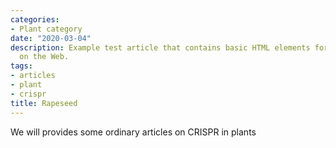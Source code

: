 ```yaml
---
categories:
- Plant category
date: "2020-03-04"
description: Example test article that contains basic HTML elements for text formatting
  on the Web.
tags:
- articles
- plant
- crispr
title: Rapeseed
---
```


We will provides some ordinary articles on CRISPR in plants
<!--more-->
